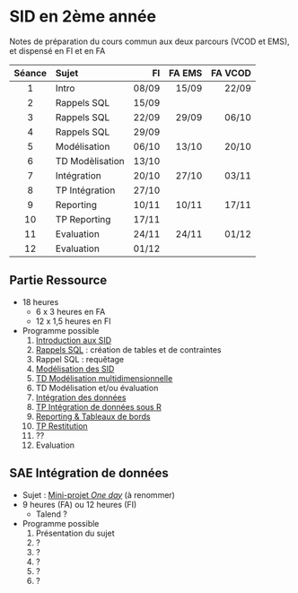 # SID en 2ème année

Notes de préparation du cours commun aux deux parcours (VCOD et EMS), et dispensé en FI et en FA

| Séance | Sujet | FI | FA EMS | FA VCOD |
|:-:|:-|-:|-:|-:|
|  1 | Intro             | 08/09 | 15/09 | 22/09 |
|  2 | Rappels SQL       | 15/09 |       |       |
|  3 | Rappels SQL       | 22/09 | 29/09 | 06/10 |
|  4 | Rappels SQL       | 29/09 |       |       |
|  5 | Modélisation      | 06/10 | 13/10 | 20/10 |
|  6 | TD Modèlisation   | 13/10 |       |       |
|  7 | Intégration       | 20/10 | 27/10 | 03/11 |
|  8 | TP Intégration    | 27/10 |       |       |
|  9 | Reporting         | 10/11 | 10/11 | 17/11 |
| 10 | TP Reporting      | 17/11 |       |       |
| 11 | Evaluation        | 24/11 | 24/11 | 01/12 |
| 12 | Evaluation        | 01/12 |       |       ||



## Partie Ressource

- 18 heures
    - 6 x 3 heures en FA
    - 12 x 1,5 heures en FI
- Programme possible
    1. [Introduction aux SID](https://docs.google.com/presentation/d/e/2PACX-1vR829kNlv-n9c9yq_VGKzxa5t8RFDL_3JODxOaMjjOn_Tz5oCHRFV1wgTzLd1FH8CQeD-37fdMmXlBv/pub?start=false&loop=false&delayms=3000)
    2. [Rappels SQL](tp1) : création de tables et de contraintes
    3. Rappel SQL : requêtage
    4. [Modélisation des SID](https://docs.google.com/presentation/d/e/2PACX-1vQ17imaWyGW2ala_e-F6maebia-i2LFRIiRnaGBp5zFUKSiU2qCL9UHhbd1yAcfVc0Dx4otDRWjUrm2/pub?start=false&loop=false&delayms=3000)
    5. [TD Modélisation multidimensionnelle](td1)
    6. TD Modélisation et/ou évaluation
    7. [Intégration des données](https://docs.google.com/presentation/d/e/2PACX-1vSvjB8XvSb5UaHnQKjZO5fHsAYCiaPC6BTgRoSjSvR6MzFiXMNBRsiXSJAaO2HeVZOyPTa65eoHyMrg/pub?start=false&loop=false&delayms=3000)
    8. [TP Intégration de données sous R](tp2)
    9. [Reporting & Tableaux de bords](https://docs.google.com/presentation/d/e/2PACX-1vTXlTT6OTubUDFxqIs-p6cQwfSjDfSekw5mfkeudQilQu7-RC4j4snZe1vUj2Rb1VY3kLztnyKHpTsY/pub?start=false&loop=false&delayms=3000)
    10. [TP Restitution](tp3)
    11. ??
    12. Evaluation

## SAE Intégration de données
    
- Sujet : [Mini-projet *One day*](mini-projet) (à renommer)
- 9 heures (FA) ou 12 heures (FI)
    - Talend ?
- Programme possible
    1. Présentation du sujet
    2. ?
    3. ?
    4. ?
    5. ?
    6. ?
    